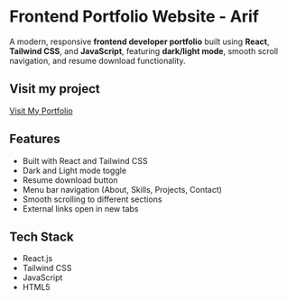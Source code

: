 # Frontend Portfolio Website - Arif

A modern, responsive **frontend developer portfolio** built using **React**, **Tailwind CSS**, and **JavaScript**, featuring **dark/light mode**, smooth scroll navigation, and resume download functionality.

## Visit my project
<a href="https://my-project-olive-xi.vercel.app" target="_blank">
  Visit My Portfolio
</a>


##  Features

-  Built with React and Tailwind CSS
-  Dark and Light mode toggle
-  Resume download button
-  Menu bar navigation (About, Skills, Projects, Contact)
-  Smooth scrolling to different sections
-  External links open in new tabs


## Tech Stack

- React.js
- Tailwind CSS
- JavaScript
- HTML5

